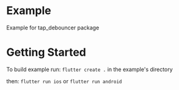 # Example

Example for tap_debouncer package

# Getting Started

To build example run:
```flutter create .```
in the example's directory

then:
```flutter run ios```
or
```flutter run android```
